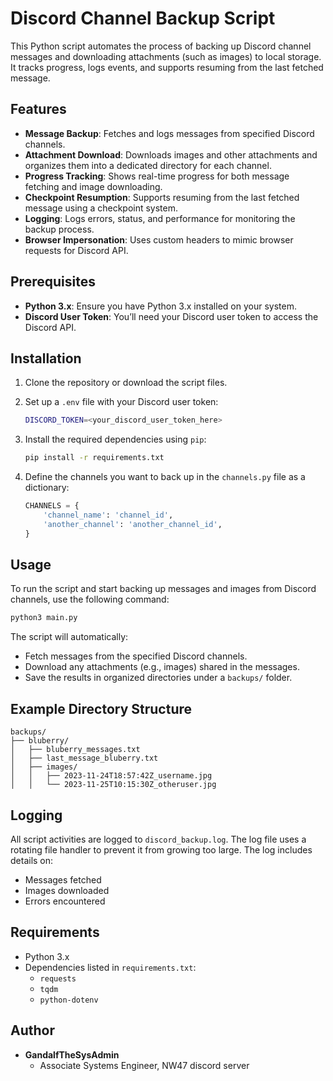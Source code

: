 # Discord Channel Backup Script

This Python script automates the process of backing up Discord channel messages and downloading attachments (such as images) to local storage. It tracks progress, logs events, and supports resuming from the last fetched message.

## Features

- **Message Backup**: Fetches and logs messages from specified Discord channels.
- **Attachment Download**: Downloads images and other attachments and organizes them into a dedicated directory for each channel.
- **Progress Tracking**: Shows real-time progress for both message fetching and image downloading.
- **Checkpoint Resumption**: Supports resuming from the last fetched message using a checkpoint system.
- **Logging**: Logs errors, status, and performance for monitoring the backup process.
- **Browser Impersonation**: Uses custom headers to mimic browser requests for Discord API.

## Prerequisites

- **Python 3.x**: Ensure you have Python 3.x installed on your system.
- **Discord User Token**: You’ll need your Discord user token to access the Discord API.

## Installation

1. Clone the repository or download the script files.
2. Set up a `.env` file with your Discord user token:

   ```bash
   DISCORD_TOKEN=<your_discord_user_token_here>
   ```

3. Install the required dependencies using `pip`:

   ```bash
   pip install -r requirements.txt
   ```

4. Define the channels you want to back up in the `channels.py` file as a dictionary:

   ```python
   CHANNELS = {
       'channel_name': 'channel_id',
       'another_channel': 'another_channel_id',
   }
   ```

## Usage

To run the script and start backing up messages and images from Discord channels, use the following command:

```bash
python3 main.py
```

The script will automatically:
- Fetch messages from the specified Discord channels.
- Download any attachments (e.g., images) shared in the messages.
- Save the results in organized directories under a `backups/` folder.

## Example Directory Structure

```plaintext
backups/
├── bluberry/
│   ├── bluberry_messages.txt
│   ├── last_message_bluberry.txt
│   ├── images/
│   │   ├── 2023-11-24T18:57:42Z_username.jpg
│   │   └── 2023-11-25T10:15:30Z_otheruser.jpg
```

## Logging

All script activities are logged to `discord_backup.log`. The log file uses a rotating file handler to prevent it from growing too large. The log includes details on:
- Messages fetched
- Images downloaded
- Errors encountered

## Requirements

- Python 3.x
- Dependencies listed in `requirements.txt`:
  - `requests`
  - `tqdm`
  - `python-dotenv`

## Author

- **GandalfTheSysAdmin**
  - Associate Systems Engineer, NW47 discord server

